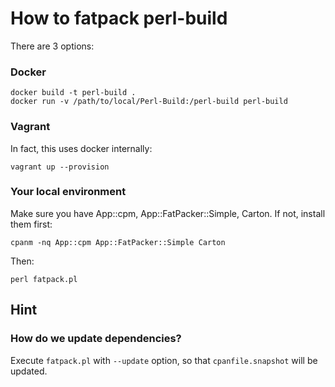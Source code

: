 # How to fatpack perl-build

There are 3 options:

### Docker

```
docker build -t perl-build .
docker run -v /path/to/local/Perl-Build:/perl-build perl-build
```

### Vagrant

In fact, this uses docker internally:

```
vagrant up --provision
```

### Your local environment

Make sure you have App::cpm, App::FatPacker::Simple, Carton. If not, install them first:

```
cpanm -nq App::cpm App::FatPacker::Simple Carton
```

Then:
```
perl fatpack.pl
```

## Hint

### How do we update dependencies?

Execute `fatpack.pl` with `--update` option, so that `cpanfile.snapshot` will be updated.
